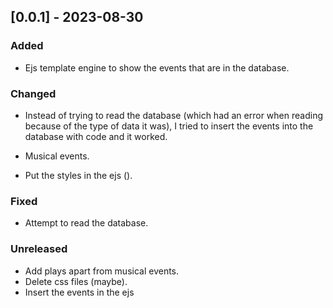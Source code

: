 ## [0.0.1] - 2023-08-30

### Added

- Ejs template engine to show the events that are in the database.

### Changed

- Instead of trying to read the database (which had an error when reading because of the type of data it was), I tried to insert the events into the database with code and it worked.

- Musical events.

- Put the styles in the ejs (<styles>).

### Fixed

- Attempt to read the database.

### Unreleased

- Add plays apart from musical events.
- Delete css files (maybe).
- Insert the events in the ejs
